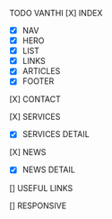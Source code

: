 TODO VANTHI
[X] INDEX

- [x] NAV
- [x] HERO
- [x] LIST
- [x] LINKS
- [x] ARTICLES
- [x] FOOTER

[X] CONTACT

[X] SERVICES

- [x] SERVICES DETAIL

[X] NEWS

- [x] NEWS DETAIL

[] USEFUL LINKS

[] RESPONSIVE
